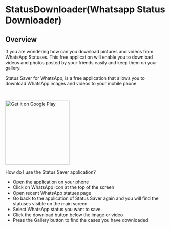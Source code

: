 # StatusDownloader(Whatsapp Status Downloader)

Overview
---
If you are wondering how can you download pictures and videos from WhatsApp Statuses. This free application will enable you to download videos and photos posted by your friends easily and keep them on your gallery.

Status Saver for WhatsApp, is a free application that allows you to download WhatsApp images and videos to your mobile phone.

</br>

<a href="https://play.google.com/store/apps/details?id=com.bluewine.statusdownloader"><img alt="Get it on Google Play" src="https://play.google.com/intl/en_us/badges/images/generic/en_badge_web_generic.png" width="200px"/></a>

How do I use the Status Saver application?

-	Open the application on your phone
-	Click on WhatsApp icon at the top of the screen
-	Open recent WhatsApp statues page
-	Go back to the application of Status Saver again and you will find the statuses visible 
on the main screen
-	Select WhatsApp status you want to save
-	Click the download button below the image or video
-	Press the Gallery button to find the cases you have downloaded
